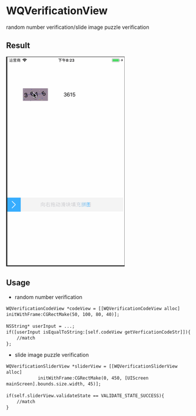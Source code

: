 # WQVerificationView
random number verification/slide image puzzle verification

## Result
![screenshot](./screenshot.gif)

## Usage
- random number verification

```
WQVerificationCodeView *codeView = [[WQVerificationCodeView alloc] initWithFrame:CGRectMake(50, 100, 80, 40)];

NSString* userInput = ...;
if([userInput isEqualToString:[self.codeView getVerficationCodeStr]]){
	//match
};
```

- slide image puzzle verification

```
WQVerificationSliderView *sliderView = [[WQVerificationSliderView alloc]
            initWithFrame:CGRectMake(0, 450, [UIScreen mainScreen].bounds.size.width, 45)];

if(self.sliderView.validateState == VALIDATE_STATE_SUCCESS){
	//match
}
```